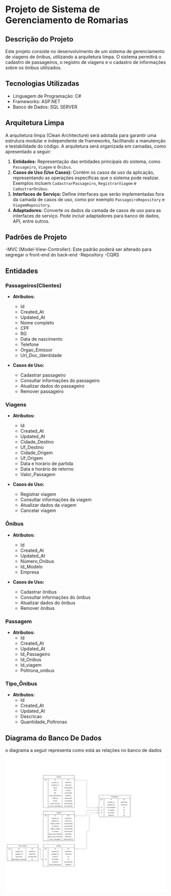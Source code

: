 # Projeto de Sistema de Gerenciamento de Romarias 

## Descrição do Projeto

Este projeto consiste no desenvolvimento de um sistema de gerenciamento de viagens de ônibus, utilizando a arquitetura limpa. O sistema permitirá o cadastro de passageiros, o registro de viagens e o cadastro de informações sobre os ônibus utilizados.


## Tecnologias Utilizadas

- Linguagem de Programação:  C#
- Frameworks: ASP.NET
- Banco de Dados: SQL SERVER 

## Arquitetura Limpa

A arquitetura limpa (Clean Architecture) será adotada para garantir uma estrutura modular e independente de frameworks, facilitando a manutenção e testabilidade do código. A arquitetura será organizada em camadas, como apresentado a seguir:

1. **Entidades:** Representação das entidades principais do sistema, como `Passageiro`, `Viagem` e `Ônibus`.
2. **Casos de Uso (Use Cases):** Contém os casos de uso da aplicação, representando as operações específicas que o sistema pode realizar. Exemplos incluem `CadastrarPassageiro`, `RegistrarViagem` e `CadastrarOnibus`.
3. **Interfaces de Serviço:** Define interfaces que serão implementadas fora da camada de casos de uso, como por exemplo `PassageiroRepository` e `ViagemRepository`.
4. **Adaptadores:** Converte os dados da camada de casos de uso para as interfaces de serviço. Pode incluir adaptadores para banco de dados, API, entre outros.


## Padrões de Projeto 
-MVC (Model-View-Controller): Este padrão poderá ser alterado para segregar o front-end do back-end
-Repository
-CQRS


## Entidades

### Passageiros(Clientes)

- **Atributos:**
  - Id
  - Created_At
  - Updated_At
  - Nome completo
  - CPF
  - RG
  - Data de nascimento
  - Telefone
  - Orgao_Emissor
  - Url_Doc_Identidade

- **Casos de Uso:**
  - Cadastrar passageiro
  - Consultar informações do passageiro
  - Atualizar dados do passageiro
  - Remover passageiro

### Viagens

- **Atributos:**
  - Id
  - Created_At
  - Updated_At
  - Cidade_Destino
  - Uf_Destino
  - Cidade_Origem
  - Uf_Origem
  - Data e horário de partida
  - Data e horário de retorno
  - Valor_Passagem

- **Casos de Uso:**
  - Registrar viagem
  - Consultar informações da viagem
  - Atualizar dados da viagem
  - Cancelar viagem

### Ônibus

- **Atributos:**
  - Id
  - Created_At
  - Updated_At
  - Número_Onibus
  - Id_Modelo
  - Empresa

- **Casos de Uso:**
  - Cadastrar ônibus
  - Consultar informações do ônibus
  - Atualizar dados do ônibus
  - Remover ônibus

### Passagem

- **Atributos:**
  - Id
  - Created_At
  - Updated_At
  - Id_Passageiro
  - Id_Onibus
  - Id_viagem
  - Poltrona_onibus

### Tipo_Ônibus

- **Atributos:**
  - Id
  - Created_At
  - Updated_At
  - Descricao
  - Quantidade_Poltronas

## Diagrama do Banco De Dados
o diagrama a seguir representa como está as relaçôes no banco de dados 


<img src="https://github.com/GeuberLucas/travel_software/blob/master/Imagens_Readme/diagrame%20Er%20Travel_Software.png" alt="Diagram ER" >



